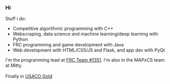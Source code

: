 ### Hi

Stuff i do:
- Competitive algorithmic programming with C++
- Webscraping, data science and machine learning/deep learning with Python
- FRC programming and game development with Java
- Web development with HTML/CSS/JS and Flask, and app dev with PyQt

I'm the programming lead at [FRC Team #1351](https://www.amhsrobotics.com/). I'm also in the MAPxCS team at Mitty.<br><br>
Finally in [USACO Gold](https://github.com/AndyLi23/usaco)<br>
